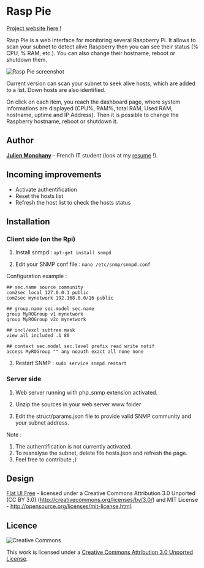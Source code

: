 Rasp Pie
========

[Project website here !](http://kvalium.github.io/rasp-pie)

Rasp Pie is a web interface for monitoring several Raspberry Pi. 
It allows to scan your subnet to detect alive Raspberry then you can see their status (% CPU, % RAM, etc.).
You can also change their hostname, reboot or shutdown them. 



![Rasp Pie screenshot](https://raw.github.com/julienmonchany/rasp-pie/master/images/screenshots/screenshot.png)


Current version can scan your subnet to seek alive hosts, which are added to a list. Down hosts are also identified.

On click on each item, you reach the dashboard page, where system informations are displayed (CPU%, RAM%, total RAM, Used RAM, hostname, uptime and IP Address).
Then it is possible to change the Raspberry hostname, reboot or shutdown it.

## Author

[**Julien Monchany**](mailto:julien.monchany@gmail.com) - French IT student (look at my [resume](https://docs.google.com/file/d/0B3lnw6TpitHKQnlXTmFZcDc0RGc/edit?usp=sharing) !).


## Incoming improvements
+ Activate authentification
+ Reset the hosts list
+ Refresh the host list to check the hosts status

## Installation

### Client side (on the Rpi)

1) Install snmpd : ```apt-get install snmpd```

2) Edit your SNMP conf file : ```nano /etc/snmp/snmpd.conf```

Configuration example :
```
## sec.name source community
com2sec local 127.0.0.1 public
com2sec mynetwork 192.168.0.0/16 public

## group.name sec.model sec.name
group MyROGroup v1 mynetwork
group MyROGroup v2c mynetwork

## incl/excl subtree mask
view all included .1 80

## context sec.model sec.level prefix read write notif
access MyROGroup "" any noauth exact all none none
```

3) Restart SNMP : ```sudo service snmpd restart```

### Server side

1) Web server running with php_snmp extension activated.

2) Unzip the sources in your web server www folder

3) Edit the struct/params.json file to provide valid SNMP community and your subnet address.

Note : 
1) The authentification is not currently activated. 
2) To reanalyse the subnet, delete file hosts.json and refresh the page.
3) Feel free to contribute ;)


## Design 
[Flat UI Free](https://github.com/designmodo/Flat-UI) - licensed under a Creative Commons Attribution 3.0 Unported (CC BY 3.0) (http://creativecommons.org/licenses/by/3.0/) and MIT License - http://opensource.org/licenses/mit-license.html. 

## Licence

![Creative Commons](http://i.creativecommons.org/l/by-sa/3.0/88x31.png)

This work is licensed under a [Creative Commons Attribution 3.0 Unported License](http://creativecommons.org/licenses/by/3.0/).
